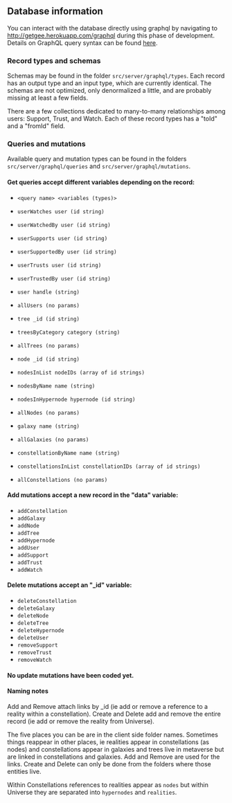 ## Database information

You can interact with the database directly using graphql by navigating to http://getgee.herokuapp.com/graphql during this phase of development. Details on GraphQL query syntax can be found [here](http://graphql.org/learn/queries/).

### Record types and schemas

Schemas may be found in the folder `src/server/graphql/types`. Each record has an output type and an input type, which are currently identical. The schemas are not optimized, only denormalized a little, and are probably missing at least a few fields.

There are a few collections dedicated to many-to-many relationships among users: Support, Trust, and Watch. Each of these record types has a "toId" and a "fromId" field.

### Queries and mutations

Available query and mutation types can be found in the folders `src/server/graphql/queries` and `src/server/graphql/mutations`.

#### Get queries accept different variables depending on the record:
* `<query name> <variables (types)>`
* `userWatches user (id string)`
* `userWatchedBy user (id string)`
* `userSupports user (id string)`
* `userSupportedBy user (id string)`
* `userTrusts user (id string)`
* `userTrustedBy user (id string)`

* `user handle (string)`
* `allUsers (no params)`

* `tree _id (id string)`
* `treesByCategory category (string)`
* `allTrees (no params)`

* `node _id (id string)`
* `nodesInList nodeIDs (array of id strings)`
* `nodesByName name (string)`
* `nodesInHypernode hypernode (id string)`
* `allNodes (no params)`

* `galaxy name (string)`
* `allGalaxies (no params)`

* `constellationByName name (string)`
* `constellationsInList constellationIDs (array of id strings)`
* `allConstellations (no params)`

#### Add mutations accept a new record in the "data" variable:
* `addConstellation`
* `addGalaxy`
* `addNode`
* `addTree`
* `addHypernode`
* `addUser`
* `addSupport`
* `addTrust`
* `addWatch`

#### Delete mutations accept an "_id" variable:
* `deleteConstellation`
* `deleteGalaxy`
* `deleteNode`
* `deleteTree`
* `deleteHypernode`
* `deleteUser`
* `removeSupport`
* `removeTrust`
* `removeWatch`

#### No update mutations have been coded yet.


#### Naming notes

Add and Remove attach links by _id (ie add or remove a reference to a reality within a constellation).
Create and Delete add and remove the entire record (ie add or remove the reality from Universe).

The five places you can be are in the client side folder names. Sometimes things reappear in other places, ie realities appear in constellations (as nodes) and constellations appear in galaxies and trees live in metaverse but are linked in constellations and galaxies. Add and Remove are used for the links. Create and Delete can only be done from the folders where those entities live.

Within Constellations references to realities appear as `nodes` but within Universe they are separated into `hypernodes` and `realities`.